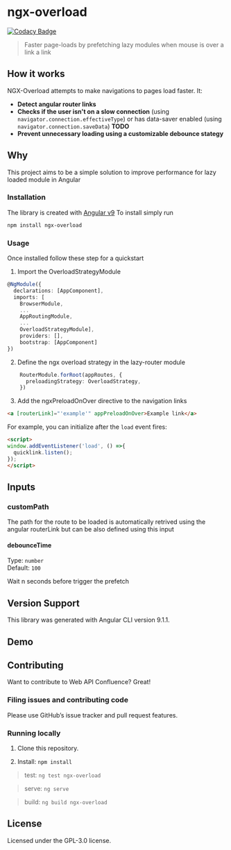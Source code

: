 # ngx-overload

[![Codacy Badge](https://api.codacy.com/project/badge/Grade/bb364a22d5f844d2a0c69d6414c8ab86)](https://app.codacy.com/manual/RuggeroCapo/ngx-overload?utm_source=github.com&utm_medium=referral&utm_content=RuggeroCapo/ngx-overload&utm_campaign=Badge_Grade_Dashboard)

> Faster page-loads by prefetching lazy modules when mouse is over a link a link

## How it works

NGX-Overload attempts to make navigations to pages load faster. It:

* **Detect angular router links**
* **Checks if the user isn't on a slow connection** (using `navigator.connection.effectiveType`) or has data-saver enabled (using `navigator.connection.saveData`) **TODO**
* **Prevent unnecessary loading using a customizable debounce stategy**

## Why

This project aims to be a simple solution to improve performance for lazy loaded module in Angular

### Installation

The library is created with [Angular v9](https://angular.io/)
To install simply run

```sh
npm install ngx-overload
```

### Usage
Once installed follow these step for a quickstart
1. Import the OverloadStrategyModule
``` typescript
@NgModule({
  declarations: [AppComponent],
  imports: [
    BrowserModule,
    ...
    AppRoutingModule,
    ...
    OverloadStrategyModule],
    providers: [],
    bootstrap: [AppComponent]
})
```
2. Define the ngx overload strategy in the lazy-router module
``` typescript
    RouterModule.forRoot(appRoutes, {
      preloadingStrategy: OverloadStrategy,
    })
```
3. Add the ngxPreloadOnOver directive to the navigation links 
```html
<a [routerLink]="'example'" appPreloadOnOver>Example link</a>
```
For example, you can initialize after the `load` event fires:

```html
<script>
window.addEventListener('load', () =>{
  quicklink.listen();
});
</script>
```

## Inputs

### customPath

The path for the route to be loaded is automatically retrived using the angular routerLink but can be also defined using this input

#### debounceTime
Type: `number`<br>
Default: `100`

Wait n seconds before trigger the prefetch

## Version Support

This library was generated with Angular CLI version 9.1.1. 

## Demo

## Contributing

Want to contribute to Web API Confluence? Great!

### Filing issues and contributing code

Please use GitHub’s issue tracker and pull request features.

### Running locally

1. Clone this repository.

2. Install: `npm install`

> test: `ng test ngx-overload`

> serve: `ng serve`

> build: `ng build ngx-overload`

## License

Licensed under the GPL-3.0 license.
